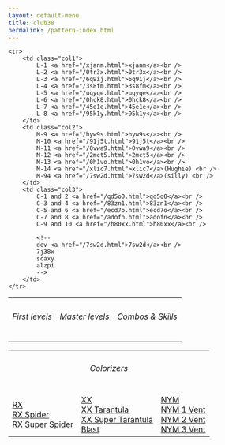 ```yaml
---
layout: default-menu
title: club38 
permalink: /pattern-index.html
---
```


<table class="individualPatternLinks">
    <tr>
        <th><h6>First levels</h6></th>
        <th><h6>Master levels</h6></th>
        <th><h6>Combos & Skills</h6></th>
    </tr>

    <tr>
        <td class="col1">
            L-1 <a href="/xjanm.html">xjanm</a><br />
            L-2 <a href="/0tr3x.html">0tr3x</a><br />
            L-3 <a href="/6q9ij.html">6q9ij</a><br />
            L-4 <a href="/3s8fm.html">3s8fm</a><br />
            L-5 <a href="/uqyqe.html">uqyqe</a><br />
            L-6 <a href="/0hck8.html">0hck8</a><br />
            L-7 <a href="/45e1e.html">45e1e</a><br />
            L-8 <a href="/95k1y.html">95k1y</a><br />
        </td>
        <td class="col2">
            M-9 <a href="/hyw9s.html">hyw9s</a><br />
            M-10 <a href="/91j5t.html">91j5t</a><br />
            M-11 <a href="/0vwa9.html">0vwa9</a><br />
            M-12 <a href="/2mct5.html">2mct5</a><br />
            M-13 <a href="/0h1vo.html">0h1vo</a><br />
            M-14 <a href="/xlic7.html">xlic7</a>(Hughie) <br />
            M-94 <a href="/7sw2d.html">7sw2d</a>(silly) <br />
        </td>
        <td class="col3">
            C-1 and 2 <a href="/qd5o0.html">qd5o0</a><br />
            C-3 and 4 <a href="/83zn1.html">83zn1</a><br />
            C-5 and 6 <a href="/ecd7o.html">ecd7o</a><br />
            C-7 and 8 <a href="/adofn.html">adofn</a><br />
            C-9 and 10 <a href="/h80xx.html">h80xx</a><br />

            <!--
            dev <a href="/7sw2d.html">7sw2d</a><br />
            7j38x
            scaxy
            alzpi
            -->
        </td>
    </tr>
</table>

<table class="individualPatternLinks">
    <tr>
        <th colspan="3"><h6>Colorizers</h6></th>
    </tr>
    <tr>
        <td class="col1">
            <a href="/kite-color-rx.html">RX</a><br />
            <a href="/kite-color-rx-spider.html">RX Spider</a><br />
            <a href="/kite-color-rx-super-spider.html">RX Super Spider</a>
        </td>
        <td class="col2">
            <a href="/kite-color-xx.html">XX</a><br />
            <a href="/kite-color-xx-tarantula.html">XX Tarantula</a><br />
            <a href="/kite-color-xx-super-tarantula.html">XX Super Tarantula</a><br />
            <a href="/kite-color-blast.html">Blast</a><br />
        </td>
        <td class="col3">
            <a href="/kite-color-nym.html">NYM</a><br />
            <a href="/kite-color-nym-vent1.html">NYM 1 Vent</a><br />
            <a href="/kite-color-nym-vent2.html">NYM 2 Vent</a><br />
            <a href="/kite-color-nym-vent3.html">NYM 3 Vent</a><br />
        </td>
    </tr>
</table>
